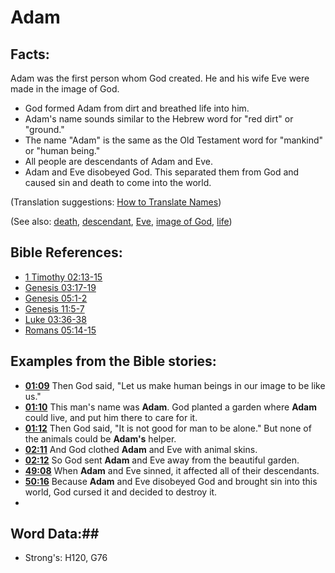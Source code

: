 # Adam #

## Facts: ##

Adam was the first person whom God created. He and his wife Eve were made in the image of God. 

* God formed Adam from dirt and breathed life into him.
* Adam's name sounds similar to the Hebrew word for "red dirt" or "ground."
* The name "Adam" is the same as the Old Testament word for "mankind" or "human being."
* All people are descendants of Adam and Eve.
* Adam and Eve disobeyed God. This separated them from God and caused sin and death to come into the world.

(Translation suggestions: [How to Translate Names](rc://en/ta/man/translate/translate-names))

(See also: [death](../other/death.md), [descendant](../other/descendant.md), [Eve](eve.md), [image of God](../kt/imageofgod.md), [life](../kt/life.md))

## Bible References: ##

* [1 Timothy 02:13-15](rc://en/tn/help/1ti/02/13)
* [Genesis 03:17-19](rc://en/tn/help/gen/03/17)
* [Genesis 05:1-2](rc://en/tn/help/gen/05/01)
* [Genesis 11:5-7](rc://en/tn/help/gen/11/05)
* [Luke 03:36-38](rc://en/tn/help/luk/03/36)
* [Romans 05:14-15](rc://en/tn/help/rom/05/14)

## Examples from the Bible stories: ##

* __[01:09](rc://en/tn/help/obs/01/09)__ Then God said, "Let us make human beings in our image to be like us."
* __[01:10](rc://en/tn/help/obs/01/10)__ This man's name was __Adam__. God planted a garden where __Adam__  could live, and put him there to care for it.
* __[01:12](rc://en/tn/help/obs/01/12)__ Then God said, "It is not good for man to be alone." But none of the animals could be __Adam's__  helper.
* __[02:11](rc://en/tn/help/obs/02/11)__ And God clothed __Adam__  and Eve with animal skins.
* __[02:12](rc://en/tn/help/obs/02/12)__ So God sent __Adam__  and Eve away from the beautiful garden.
* __[49:08](rc://en/tn/help/obs/49/08)__ When __Adam__  and Eve sinned, it affected all of their descendants.
* __[50:16](rc://en/tn/help/obs/50/16)__ Because __Adam__  and Eve disobeyed God and brought sin into this world, God cursed it and decided to destroy it.
*

## Word Data:##

* Strong's: H120, G76
